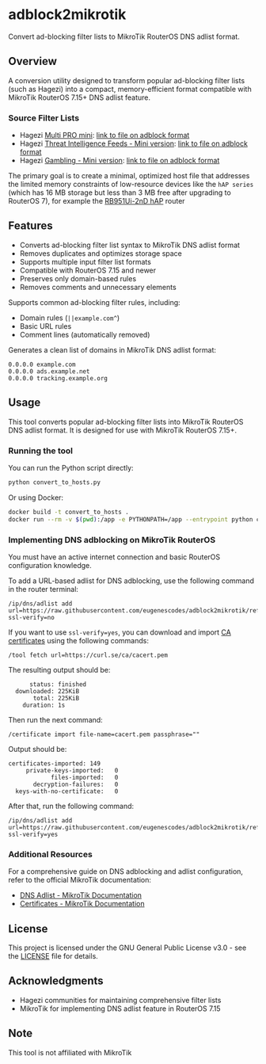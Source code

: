 # adblock2mikrotik

Convert ad-blocking filter lists to MikroTik RouterOS DNS adlist format.

## Overview

A conversion utility designed to transform popular ad-blocking filter lists (such as Hagezi) into a compact, memory-efficient format compatible with MikroTik RouterOS 7.15+ DNS adlist feature.

### Source Filter Lists

- Hagezi [Multi PRO mini](https://github.com/hagezi/dns-blocklists?tab=readme-ov-file#ledger-multi-pro-mini-recommended-for-browsermobile-adblockers-): [link to file on adblock format](https://raw.githubusercontent.com/hagezi/dns-blocklists/main/adblock/pro.mini.txt)
- Hagezi [Threat Intelligence Feeds - Mini version](https://github.com/hagezi/dns-blocklists?tab=readme-ov-file#closed_lock_with_key-threat-intelligence-feeds---mini-version-): [link to file on adblock format](https://raw.githubusercontent.com/hagezi/dns-blocklists/main/adblock/tif.mini.txt)
- Hagezi [Gambling - Mini version](https://github.com/hagezi/dns-blocklists?tab=readme-ov-file#slot_machine-gambling---mini-version-): [link to file on adblock format](https://raw.githubusercontent.com/hagezi/dns-blocklists/main/adblock/gambling.mini.txt)

The primary goal is to create a minimal, optimized host file that addresses the limited memory constraints of low-resource devices like the ```hAP series``` (which has 16 MB storage but less than 3 MB free after upgrading to RouterOS 7), for example the [RB951Ui-2nD hAP](https://mikrotik.com/product/RB951Ui-2nD) router

## Features

- Converts ad-blocking filter list syntax to MikroTik DNS adlist format
- Removes duplicates and optimizes storage space
- Supports multiple input filter list formats
- Compatible with RouterOS 7.15 and newer
- Preserves only domain-based rules
- Removes comments and unnecessary elements

Supports common ad-blocking filter rules, including:

- Domain rules (`||example.com^`)
- Basic URL rules
- Comment lines (automatically removed)

Generates a clean list of domains in MikroTik DNS adlist format:

```text
0.0.0.0 example.com
0.0.0.0 ads.example.net
0.0.0.0 tracking.example.org
```

## Usage

This tool converts popular ad-blocking filter lists into MikroTik RouterOS DNS adlist format. It is designed for use with MikroTik RouterOS 7.15+.

### Running the tool

You can run the Python script directly:

```bash
python convert_to_hosts.py
```

Or using Docker:

```bash
docker build -t convert_to_hosts .
docker run --rm -v $(pwd):/app -e PYTHONPATH=/app --entrypoint python convert_to_hosts convert_to_hosts.py
```

### Implementing DNS adblocking on MikroTik RouterOS

You must have an active internet connection and basic RouterOS configuration knowledge.

To add a URL-based adlist for DNS adblocking, use the following command in the router terminal:

```routeros
/ip/dns/adlist add url=https://raw.githubusercontent.com/eugenescodes/adblock2mikrotik/refs/heads/main/hosts.txt ssl-verify=no
```

If you want to use `ssl-verify=yes`, you can download and import [CA certificates](https://curl.se/docs/caextract.html) using the following commands:

```routeros
/tool fetch url=https://curl.se/ca/cacert.pem
```

The resulting output should be:

```routeros
      status: finished
  downloaded: 225KiB  
       total: 225KiB  
    duration: 1s 
```

Then run the next command:

```routeros
/certificate import file-name=cacert.pem passphrase=""
```

Output should be:

```routeros
certificates-imported: 149
     private-keys-imported:   0
            files-imported:   0
       decryption-failures:   0
  keys-with-no-certificate:   0
```

After that, run the following command:

```routeros
/ip/dns/adlist add url=https://raw.githubusercontent.com/eugenescodes/adblock2mikrotik/refs/heads/main/hosts.txt ssl-verify=yes
```

### Additional Resources

For a comprehensive guide on DNS adblocking and adlist configuration, refer to the official MikroTik documentation:

- [DNS Adlist - MikroTik Documentation](https://help.mikrotik.com/docs/spaces/ROS/pages/37748767/DNS#DNS-Adlist)
- [Certificates - MikroTik Documentation](https://help.mikrotik.com/docs/spaces/ROS/pages/2555969/Certificates)

## License

This project is licensed under the GNU General Public License v3.0 - see the [LICENSE](LICENSE) file for details.

## Acknowledgments

- Hagezi communities for maintaining comprehensive filter lists
- MikroTik for implementing DNS adlist feature in RouterOS 7.15

## Note

This tool is not affiliated with MikroTik
